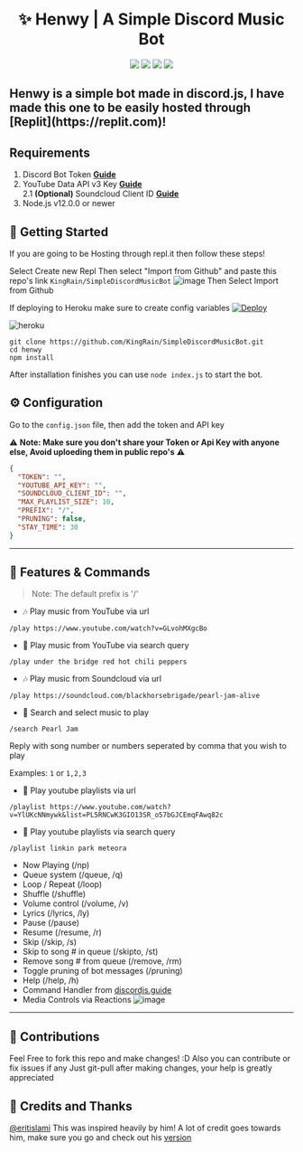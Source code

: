 <h1 align="center">✨ Henwy | A Simple Discord Music Bot</h1>

<p align="center">
  <a href="#"><img src="https://www.codefactor.io/repository/github/KingRain/SimpleDiscordMusicBot/badge" /></a>
  <a href="https://github.com/KingRain/SimpleDiscordMusicBot/issues"><img src="https://img.shields.io/github/issues/KingRain/SimpleDiscordMusicBot?style=flat" /></a>
  <a href="https://github.com/KingRain/SimpleDiscordMusicBot/stargazers"><img src="https://img.shields.io/github/stars/KingRain/SimpleDiscordMusicBot?style=flat" /></a>
  <a href="https://twitter.com/intent/follow?original_referer=https%3A%2F%2Fgithub.com%2Frainboi15&screen_name=RainBoi15"><img src="https://img.shields.io/twitter/follow/rainboi15?color=1DA1F2&logo=twitter&style=for-the-badge"/></a>
</p>

<h2 alighn="centre"> Henwy is a simple bot made in discord.js, I have made this one to be easily hosted through [Replit](https://replit.com)! </h2>

## Requirements

1. Discord Bot Token **[Guide](https://discordjs.guide/preparations/setting-up-a-bot-application.html#creating-your-bot)**
2. YouTube Data API v3 Key **[Guide](https://developers.google.com/youtube/v3/getting-started)**  
2.1 **(Optional)** Soundcloud Client ID **[Guide](https://github.com/zackradisic/node-soundcloud-downloader#client-id)**
3. Node.js v12.0.0 or newer

## 🚀 Getting Started

If you are going to be Hosting through repl.it then follow these steps!

Select Create new Repl
Then select "Import from Github" and paste this repo's link `KingRain/SimpleDiscordMusicBot`
![image](https://user-images.githubusercontent.com/64059000/125392348-a289cd80-e3c3-11eb-91fc-237fbc561624.png)
Then Select Import from Github

If deploying to Heroku make sure to create config variables
[![Deploy](https://www.herokucdn.com/deploy/button.svg)](https://heroku.com/deploy?template=https://github.com/kingrain/simplediscordmusicbot)

![heroku](https://i.imgur.com/iaoUePg.png?1)

```
git clone https://github.com/KingRain/SimpleDiscordMusicBot.git
cd henwy
npm install
```

After installation finishes you can use `node index.js` to start the bot.

## ⚙️ Configuration

Go to the `config.json` file, then add the token and API key

⚠️ **Note: Make sure you don't share your Token or Api Key with anyone else, Avoid uploeding them in public repo's** ⚠️

```json
{
  "TOKEN": "",
  "YOUTUBE_API_KEY": "",
  "SOUNDCLOUD_CLIENT_ID": "",
  "MAX_PLAYLIST_SIZE": 10,
  "PREFIX": "/",
  "PRUNING": false,
  "STAY_TIME": 30
}
```
---

## 📝 Features & Commands

> Note: The default prefix is '/'

* 🎶 Play music from YouTube via url

`/play https://www.youtube.com/watch?v=GLvohMXgcBo`

* 🔎 Play music from YouTube via search query

`/play under the bridge red hot chili peppers`

* 🎶 Play music from Soundcloud via url

`/play https://soundcloud.com/blackhorsebrigade/pearl-jam-alive`

* 🔎 Search and select music to play

`/search Pearl Jam`

Reply with song number or numbers seperated by comma that you wish to play

Examples: `1` or `1,2,3`

* 📃 Play youtube playlists via url

`/playlist https://www.youtube.com/watch?v=YlUKcNNmywk&list=PL5RNCwK3GIO13SR_o57bGJCEmqFAwq82c`

* 🔎 Play youtube playlists via search query

`/playlist linkin park meteora`
* Now Playing (/np)
* Queue system (/queue, /q)
* Loop / Repeat (/loop)
* Shuffle (/shuffle)
* Volume control (/volume, /v)
* Lyrics (/lyrics, /ly)
* Pause (/pause)
* Resume (/resume, /r)
* Skip (/skip, /s)
* Skip to song # in queue (/skipto, /st)
* Remove song # from queue (/remove, /rm)
* Toggle pruning of bot messages (/pruning)
* Help (/help, /h)
* Command Handler from [discordjs.guide](https://discordjs.guide/)
* Media Controls via Reactions
![image](https://user-images.githubusercontent.com/64059000/125394568-7cfec300-e3c7-11eb-85c9-50a56b743c8a.png)

---

## 🤝 Contributions

Feel Free to fork this repo and make changes! :D
Also you can contribute or fix issues if any
Just git-pull after making changes, your help is greatly appreciated

## 📝 Credits and Thanks

[@eritislami](https://github.com/eritislami) This was inspired heavily by him! A lot of credit goes towards him, make sure you go and check out his [version](https://github.com/eritislami/evobot)
